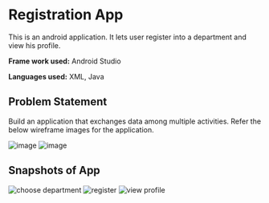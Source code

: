 # Registration App

This is an android application. It lets user register into a department and view his profile.

**Frame work used:** Android Studio

**Languages used:** XML, Java

## Problem Statement

Build an application that exchanges data among multiple activities. Refer the below wireframe images for the application.


![image](https://user-images.githubusercontent.com/70915043/137659661-184e2bf6-14f6-4af2-bd83-483ed415eeb1.png)
![image](https://user-images.githubusercontent.com/70915043/137659749-432a2164-38f2-4bdf-a472-446d874cf285.png)


## Snapshots of App
![choose department](https://user-images.githubusercontent.com/70915043/137659866-25edfba1-a274-4997-8a00-83aecb6cbe2c.PNG)
![register](https://user-images.githubusercontent.com/70915043/137659873-9383006f-0a3f-45f5-8602-8836b22d58ac.PNG)
![view profile](https://user-images.githubusercontent.com/70915043/137659881-74737fdd-3a45-43b8-9074-a93ebe523323.PNG)



